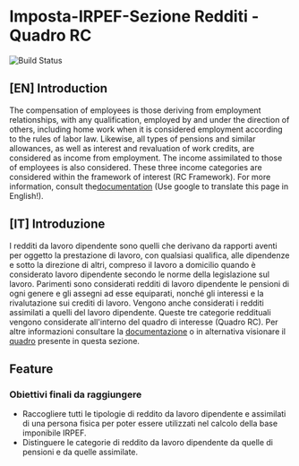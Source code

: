 # Imposta-IRPEF-Sezione Redditi - Quadro RC
![Build Status](https://circleci.com/gh/openfisca/openfisca-italy.svg?style=shield&circle-token=:circle-token)
## [EN] Introduction
 The compensation of employees is those deriving from employment relationships, with any qualification, employed by and under the direction of others, including home work when it is considered employment according to the rules of labor law. Likewise, all types of pensions and similar allowances, as well as interest and revaluation of work credits, are considered as income from employment. The income assimilated to those of employees is also considered.
These three income categories are considered within the framework of interest (RC Framework).
 For more information, consult the[documentation](https://infoprecompilata.agenziaentrate.gov.it/portale/quadro-rc-redditi-di-lavoro-dipendente-e-assimilati) (Use google to translate this page in English!).
## [IT] Introduzione
I redditi da lavoro dipendente sono quelli che derivano da rapporti aventi per oggetto la prestazione di lavoro, con qualsiasi qualifica, alle dipendenze e sotto la direzione di altri, compreso il lavoro a domicilio quando è considerato lavoro dipendente secondo le norme della legislazione sul lavoro. Parimenti sono considerati redditi di lavoro dipendente le pensioni di ogni genere e gli assegni ad esse equiparati, nonché gli interessi e la rivalutazione sui crediti di lavoro. Vengono anche considerati i redditi assimilati a quelli del lavoro dipendente.
Queste tre categorie reddituali vengono considerate all'interno del quadro di interesse (Quadro RC).
 Per altre informazioni consultare la [documentazione](https://infoprecompilata.agenziaentrate.gov.it/portale/quadro-rc-redditi-di-lavoro-dipendente-e-assimilati) o in alternativa visionare il [quadro](quadro_RC.pdf) presente in questa sezione.
## Feature
### Obiettivi finali da raggiungere
* Raccogliere tutti le tipologie di reddito da lavoro dipendente e assimilati di una persona fisica per poter essere utilizzati nel calcolo della base imponibile IRPEF.
* Distinguere le categorie di reddito da lavoro dipendente da quelle di pensioni e da quelle assimilate.
